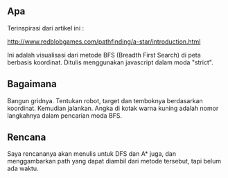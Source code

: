 ## Apa

Terinspirasi dari artikel ini :

http://www.redblobgames.com/pathfinding/a-star/introduction.html

Ini adalah visualisasi dari metode BFS (Breadth First Search) di peta berbasis koordinat. Ditulis menggunakan javascript dalam moda "strict".



## Bagaimana

Bangun gridnya. Tentukan robot, target dan temboknya berdasarkan koordinat. Kemudian jalankan. Angka di kotak warna kuning adalah nomor langkahnya dalam pencarian moda BFS.

## Rencana

Saya rencananya akan menulis untuk DFS dan A* juga, dan menggambarkan path yang dapat diambil dari metode tersebut, tapi belum ada waktu.
